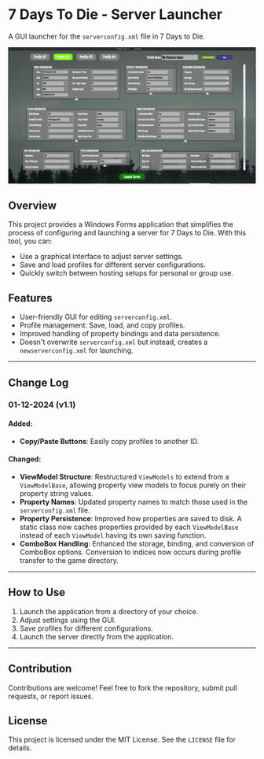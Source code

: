 # 7 Days To Die - Server Launcher
A GUI launcher for the `serverconfig.xml` file in 7 Days to Die.

![Preview](Img/preview.png)

## Overview
This project provides a Windows Forms application that simplifies the process of configuring and launching a server for 7 Days to Die. With this tool, you can:

- Use a graphical interface to adjust server settings.
- Save and load profiles for different server configurations.
- Quickly switch between hosting setups for personal or group use.

## Features
- User-friendly GUI for editing `serverconfig.xml`.
- Profile management: Save, load, and copy profiles.
- Improved handling of property bindings and data persistence.
- Doesn't overwrite `serverconfig.xml` but instead, creates a `newserverconfig.xml` for launching.

---

## Change Log

### 01-12-2024 (v1.1)

#### Added:
- **Copy/Paste Buttons**: Easily copy profiles to another ID.

#### Changed:
- **ViewModel Structure**: Restructured `ViewModels` to extend from a `ViewModelBase`, allowing property view models to focus purely on their property string values.
- **Property Names**: Updated property names to match those used in the `serverconfig.xml` file.
- **Property Persistence**: Improved how properties are saved to disk. A static class now caches properties provided by each `ViewModelBase` instead of each `ViewModel` having its own saving function.
- **ComboBox Handling**: Enhanced the storage, binding, and conversion of ComboBox options. Conversion to indices now occurs during profile transfer to the game directory.

---

## How to Use
1. Launch the application from a directory of your choice.
2. Adjust settings using the GUI.
3. Save profiles for different configurations.
4. Launch the server directly from the application.

---

## Contribution
Contributions are welcome! Feel free to fork the repository, submit pull requests, or report issues.

## License
This project is licensed under the MIT License. See the `LICENSE` file for details.

